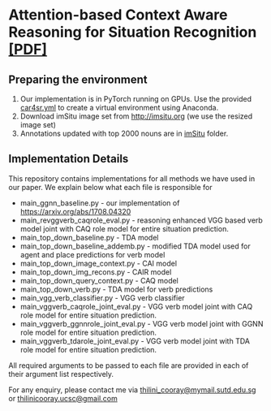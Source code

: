 # Attention-based Context Aware Reasoning for Situation Recognition [[PDF]](http://openaccess.thecvf.com/content_CVPR_2020/papers/Cooray_Attention-Based_Context_Aware_Reasoning_for_Situation_Recognition_CVPR_2020_paper.pdf)

## Preparing the environment

1. Our implementation is in PyTorch running on GPUs. Use the provided [car4sr.yml](env/car4sr.yml) to create a virtual environment using Anaconda.
2. Download imSitu image set from http://imsitu.org (we use the resized image set)
3. Annotations updated with top 2000 nouns are in [imSitu](imSitu) folder.

## Implementation Details

This repository contains implementations for all methods we have used in our paper. We explain below what each file is responsible for

* main_ggnn_baseline.py - our implementation of https://arxiv.org/abs/1708.04320
* main_revggverb_caqrole_eval.py - reasoning enhanced VGG based verb model joint with CAQ role model for entire situation prediction.
* main_top_down_baseline.py - TDA model
* main_top_down_baseline_addemb.py - modified TDA model used for agent and place predictions for verb model
* main_top_down_image_context.py - CAI model
* main_top_down_img_recons.py - CAIR model
* main_top_down_query_context.py - CAQ model
* main_top_down_verb.py - TDA model for verb predictions
* main_vgg_verb_classifier.py - VGG verb classifier
* main_vggverb_caqrole_joint_eval.py - VGG verb model joint with CAQ role model for entire situation prediction.
* main_vggverb_ggnnrole_joint_eval.py - VGG verb model joint with GGNN role model for entire situation prediction.
* main_vggverb_tdarole_joint_eval.py - VGG verb model joint with TDA role model for entire situation prediction.

All required arguments to be passed to each file are provided in each of their argument list respectively.

For any enquiry, please contact me via <a href="mailto:thilini_cooray@mymail.sutd.edu.sg">thilini_cooray@mymail.sutd.edu.sg</a> or <a href="mailto:thilinicooray.ucsc@gmail.com">thilinicooray.ucsc@gmail.com</a>

